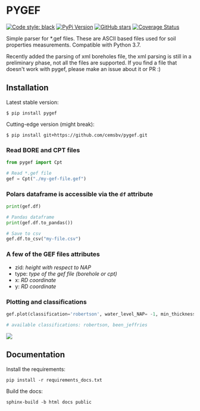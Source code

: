 # PYGEF

[![Code style: black](https://img.shields.io/badge/code%20style-black-000000.svg)](https://github.com/ambv/black)
[![PyPi Version](https://img.shields.io/pypi/v/pygef.svg)](https://pypi.org/project/pygef)
[![GitHub stars](https://img.shields.io/github/stars/ritchie46/pygef.svg?logo=github&label=Stars&logoColor=white)](https://github.com/ritchie46/pygef)
[![Coverage Status](https://coveralls.io/repos/github/ritchie46/pygef/badge.svg?branch=master)](https://coveralls.io/github/ritchie46/pygef?branch=code-coverage)

Simple parser for \*.gef files. These are ASCII based files used for soil properties measurements.
Compatible with Python 3.7.

Recently added the parsing of xml boreholes file, the xml parsing is still in a preliminary phase,
not all the files are supported. If you find a file that doesn't work with pygef, please make an issue about it or PR :)

## Installation

Latest stable version:

`$ pip install pygef`

Cutting-edge version (might break):

`$ pip install git+https://github.com/cemsbv/pygef.git`

### Read BORE and CPT files

```python
from pygef import Cpt

# Read *.gef file
gef = Cpt("./my-gef-file.gef")
```

### Polars dataframe is accessible via the `df` attribute

```python
print(gef.df)

# Pandas dataframe
print(gef.df.to_pandas())

# Save to csv
gef.df.to_csv("my-file.csv")
```

### A few of the GEF files attributes

- zid: _height with respect to NAP_
- type: _type of the gef file (borehole or cpt)_
- x: _RD coordinate_
- y: _RD coordinate_

### Plotting and classifications

```python
gef.plot(classification='robertson', water_level_NAP= -1, min_thickness= 0.2, show=True)

# available classifications: robertson, been_jeffries
```

![](img/gef_classified_grouped.png)

## Documentation

Install the requirements:

`pip install -r requirements_docs.txt`

Build the docs:

`sphinx-build -b html docs public`
